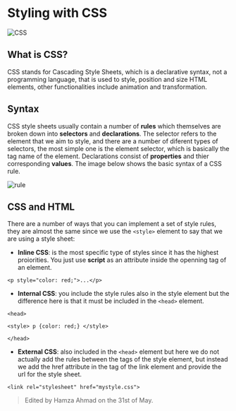# Styling with CSS

![CSS](https://www.freetutorialsplus.com/css-tutorial/images/css-illustration.png)

## What is CSS?

CSS stands for Cascading Style Sheets, which is a declarative syntax, not a programming language, that is used to style, position and size HTML elements, other functionalities include animation and transformation.

## Syntax

CSS style sheets usually contain a number of **rules** which themselves are broken down into **selectors** and **declarations**. The selector refers to the element that we aim to style, and there are a number of diferent types of selectors, the most simple one is the element selector, which is basically the tag name of the element. Declarations consist of **properties** and thier corresponding **values**. The image below shows the basic syntax of a CSS rule.

![rule](https://learnwebcode.com/wp-content/uploads/2010/02/anatomy-of-a-css-rule.gif)

## CSS and HTML

There are a number of ways that you can implement a set of style rules, they are almost the same since we use the `<style>` element to say that we are using a style sheet:

* **Inline CSS**: is the most specific type of styles since it has the highest proiorities. You just use **script** as an attribute inside the openning tag of an element. 

`<p style="color: red;">...</p>`

* **Internal CSS**: you include the style rules also in the style element but the difference here is that it must be included in the `<head>` element.

`<head>`

`<style> p {color: red;} </style>` 

`</head>`

* **External CSS**: also included in the `<head>` element but here we do not actually add the rules between the tags of the style element, but instead we add the href attribute in the tag of the link element and provide the url for the style sheet.

`<link rel="stylesheet" href="mystyle.css">`

> Edited by Hamza Ahmad on the 31st of May.
